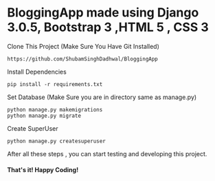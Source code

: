 # BloggingApp made using Django 3.0.5, Bootstrap 3 ,HTML 5 , CSS 3

Clone This Project (Make Sure You Have Git Installed)
```
https://github.com/ShubamSinghDadhwal/BloggingApp
```
Install Dependencies 

```
pip install -r requirements.txt
```

Set Database (Make Sure you are in directory same as manage.py)
```
python manage.py makemigrations
python manage.py migrate
```
Create SuperUser 
```
python manage.py createsuperuser
```

After all these steps , you can start testing and developing this project. 

#### That's it! Happy Coding!
